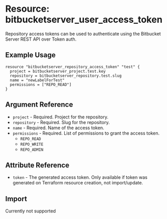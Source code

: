 # Resource: bitbucketserver_user_access_token

Repository access tokens can be used  to authenticate using the Bitbucket Server REST API over Token auth. 

## Example Usage

```hcl
resource "bitbucketserver_repository_access_token" "test" {
  project = bitbucketserver_project.test.key
  repository = bitbucketserver_repository.test.slug
  name = "newLabelForTest"
  permissions = ["REPO_READ"]
}
```

## Argument Reference

* `project` - Required. Project for the repository.
* `repository` - Required. Slug for the repository.
* `name` - Required. Name of the access token.
* `permissions` - Required. List of permissions to grant the access token.
     * `REPO_READ`
     * `REPO_WRITE`
     * `REPO_ADMIN`

## Attribute Reference

* `token` - The generated access token. Only available if token was generated on Terraform resource creation, not import/update.

## Import

Currently not supported